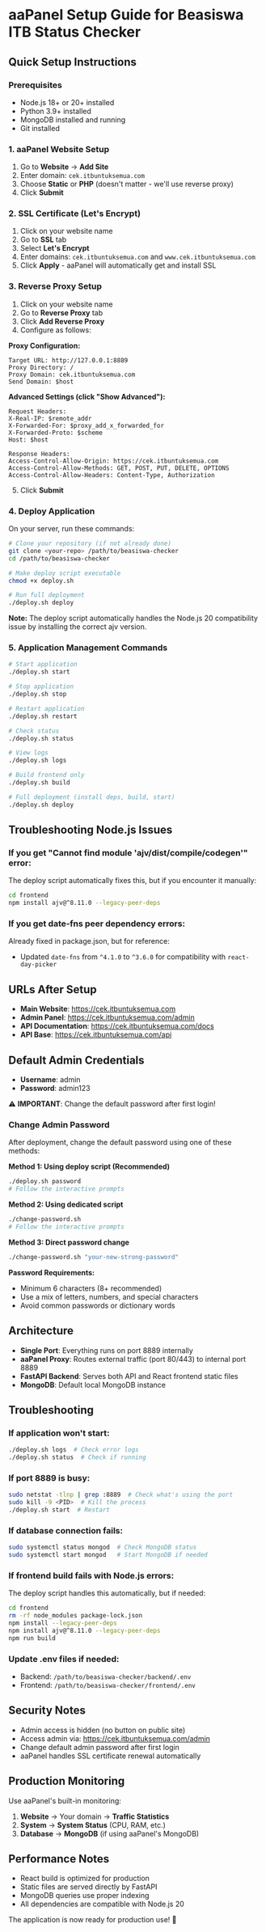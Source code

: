 # aaPanel Setup Guide for Beasiswa ITB Status Checker

## Quick Setup Instructions

### Prerequisites
- Node.js 18+ or 20+ installed
- Python 3.9+ installed
- MongoDB installed and running
- Git installed

### 1. aaPanel Website Setup
1. Go to **Website** → **Add Site**
2. Enter domain: `cek.itbuntuksemua.com`
3. Choose **Static** or **PHP** (doesn't matter - we'll use reverse proxy)
4. Click **Submit**

### 2. SSL Certificate (Let's Encrypt)
1. Click on your website name
2. Go to **SSL** tab
3. Select **Let's Encrypt**
4. Enter domains: `cek.itbuntuksemua.com` and `www.cek.itbuntuksemua.com`
5. Click **Apply** - aaPanel will automatically get and install SSL

### 3. Reverse Proxy Setup
1. Click on your website name
2. Go to **Reverse Proxy** tab
3. Click **Add Reverse Proxy**
4. Configure as follows:

**Proxy Configuration:**
```
Target URL: http://127.0.0.1:8889
Proxy Directory: /
Proxy Domain: cek.itbuntuksemua.com
Send Domain: $host
```

**Advanced Settings (click "Show Advanced"):**
```
Request Headers:
X-Real-IP: $remote_addr
X-Forwarded-For: $proxy_add_x_forwarded_for  
X-Forwarded-Proto: $scheme
Host: $host

Response Headers:
Access-Control-Allow-Origin: https://cek.itbuntuksemua.com
Access-Control-Allow-Methods: GET, POST, PUT, DELETE, OPTIONS
Access-Control-Allow-Headers: Content-Type, Authorization
```

5. Click **Submit**

### 4. Deploy Application
On your server, run these commands:

```bash
# Clone your repository (if not already done)
git clone <your-repo> /path/to/beasiswa-checker
cd /path/to/beasiswa-checker

# Make deploy script executable
chmod +x deploy.sh

# Run full deployment
./deploy.sh deploy
```

**Note:** The deploy script automatically handles the Node.js 20 compatibility issue by installing the correct ajv version.

### 5. Application Management Commands

```bash
# Start application
./deploy.sh start

# Stop application  
./deploy.sh stop

# Restart application
./deploy.sh restart

# Check status
./deploy.sh status

# View logs
./deploy.sh logs

# Build frontend only
./deploy.sh build

# Full deployment (install deps, build, start)
./deploy.sh deploy
```

## Troubleshooting Node.js Issues

### If you get "Cannot find module 'ajv/dist/compile/codegen'" error:
The deploy script automatically fixes this, but if you encounter it manually:

```bash
cd frontend
npm install ajv@^8.11.0 --legacy-peer-deps
```

### If you get date-fns peer dependency errors:
Already fixed in package.json, but for reference:
- Updated `date-fns` from `^4.1.0` to `^3.6.0` for compatibility with `react-day-picker`

## URLs After Setup

- **Main Website**: https://cek.itbuntuksemua.com
- **Admin Panel**: https://cek.itbuntuksemua.com/admin  
- **API Documentation**: https://cek.itbuntuksemua.com/docs
- **API Base**: https://cek.itbuntuksemua.com/api

## Default Admin Credentials

- **Username**: admin
- **Password**: admin123

⚠️ **IMPORTANT**: Change the default password after first login!

### Change Admin Password

After deployment, change the default password using one of these methods:

**Method 1: Using deploy script (Recommended)**
```bash
./deploy.sh password
# Follow the interactive prompts
```

**Method 2: Using dedicated script**
```bash
./change-password.sh
# Follow the interactive prompts
```

**Method 3: Direct password change**
```bash
./change-password.sh "your-new-strong-password"
```

**Password Requirements:**
- Minimum 6 characters (8+ recommended)
- Use a mix of letters, numbers, and special characters
- Avoid common passwords or dictionary words

## Architecture

- **Single Port**: Everything runs on port 8889 internally
- **aaPanel Proxy**: Routes external traffic (port 80/443) to internal port 8889
- **FastAPI Backend**: Serves both API and React frontend static files
- **MongoDB**: Default local MongoDB instance

## Troubleshooting

### If application won't start:
```bash
./deploy.sh logs  # Check error logs
./deploy.sh status  # Check if running
```

### If port 8889 is busy:
```bash
sudo netstat -tlnp | grep :8889  # Check what's using the port
sudo kill -9 <PID>  # Kill the process
./deploy.sh start  # Restart
```

### If database connection fails:
```bash
sudo systemctl status mongod  # Check MongoDB status
sudo systemctl start mongod   # Start MongoDB if needed
```

### If frontend build fails with Node.js errors:
The deploy script handles this automatically, but if needed:
```bash
cd frontend
rm -rf node_modules package-lock.json
npm install --legacy-peer-deps
npm install ajv@^8.11.0 --legacy-peer-deps
npm run build
```

### Update .env files if needed:
- Backend: `/path/to/beasiswa-checker/backend/.env`  
- Frontend: `/path/to/beasiswa-checker/frontend/.env`

## Security Notes

- Admin access is hidden (no button on public site)
- Access admin via: https://cek.itbuntuksemua.com/admin
- Change default admin password after first login
- aaPanel handles SSL certificate renewal automatically

## Production Monitoring

Use aaPanel's built-in monitoring:
1. **Website** → Your domain → **Traffic Statistics**  
2. **System** → **System Status** (CPU, RAM, etc.)
3. **Database** → **MongoDB** (if using aaPanel's MongoDB)

## Performance Notes

- React build is optimized for production
- Static files are served directly by FastAPI
- MongoDB queries use proper indexing
- All dependencies are compatible with Node.js 20

The application is now ready for production use! 🚀